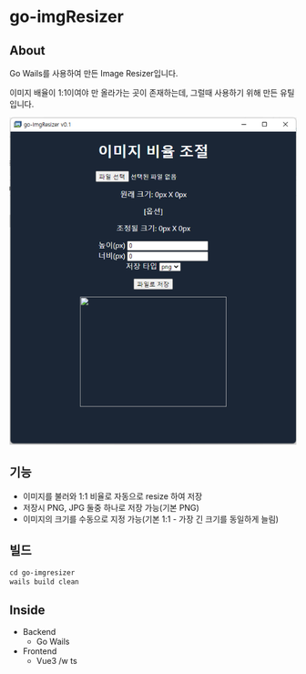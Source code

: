 # go-imgResizer

## About

Go Wails를 사용하여 만든 Image Resizer입니다.

이미지 배율이 1:1이여야 만 올라가는 곳이 존재하는데, 그럴때 사용하기 위해 만든 유틸입니다.

![img](./screenshot.png)

## 기능
- 이미지를 불러와 1:1 비율로 자동으로 resize 하여 저장
- 저장시 PNG, JPG 둘중 하나로 저장 가능(기본 PNG)
- 이미지의 크기를 수동으로 지정 가능(기본 1:1 - 가장 긴 크기를 동일하게 늘림)

## 빌드
```
cd go-imgresizer
wails build clean
```

## Inside
- Backend
  - Go Wails
- Frontend
  - Vue3 /w ts